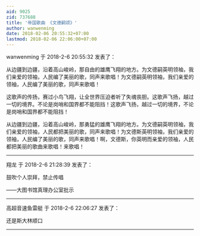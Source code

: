 ```yaml
---
aid: 9025
zid: 737688
title: '帝国歌曲 《文德嗣颂》'
author: wanwenming
date: 2018-02-06 20:55:32+07:00
lastmod: 2018-02-06 22:06:00+07:00
---
```


wanwenming 于 2018-2-6 20:55:32 发表了：

从边疆到边疆，沿着高山峻岭，那自由的雄鹰飞翔的地方。为文德嗣英明领袖，我们亲爱的领袖，人民编了美丽的歌，同声来歌唱！为文德嗣英明领袖，我们亲爱的领袖，人民编了美丽的歌，同声来歌唱！

这歌声的传扬，赛过小鸟飞翔，让全世界压迫者听了失魂丧胆。这歌声飞扬，越过一切的境界。不论是岗哨和国界都不能阻挡！这歌声飞扬，越过一切的境界，不论是岗哨和国界都不能阻挡！

从边疆到边疆，沿着高山峻岭，那勇猛的雄鹰飞翔的地方。为文德嗣英明领袖，我们亲爱的领袖，人民都把美丽的歌，同声来歌唱！为文德斯英明领袖，我们亲爱的领袖，人民编了美丽的歌，同声来歌唱！啊，文德斯，你英明而亲爱的领袖，人民都把美丽的歌曲来歌唱！来歌唱！

---------

翔龙 于 2018-2-6 21:28:39 发表了：

鼓吹个人崇拜，禁止传唱

——大图书馆真理办公室批示

---------

高超音速鱼雷艇 于 2018-2-6 22:06:27 发表了：

还是斯大林顺口

---------

